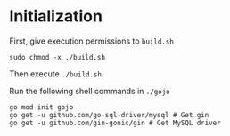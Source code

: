 # Initialization

First, give execution permissions to `build.sh`
```shell
sudo chmod -x ./build.sh
```
Then execute `./build.sh`

Run the following shell commands in `./gojo` 
```shell
go mod init gojo
go get -u github.com/go-sql-driver/mysql # Get gin
go get -u github.com/gin-gonic/gin # Get MySQL driver
```

